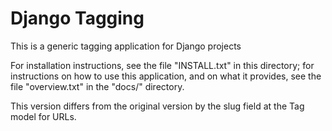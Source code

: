 # Django Tagging

This is a generic tagging application for Django projects

For installation instructions, see the file "INSTALL.txt" in this
directory; for instructions on how to use this application, and on
what it provides, see the file "overview.txt" in the "docs/"
directory.

This version differs from the original version by the slug field
at the Tag model for URLs.
